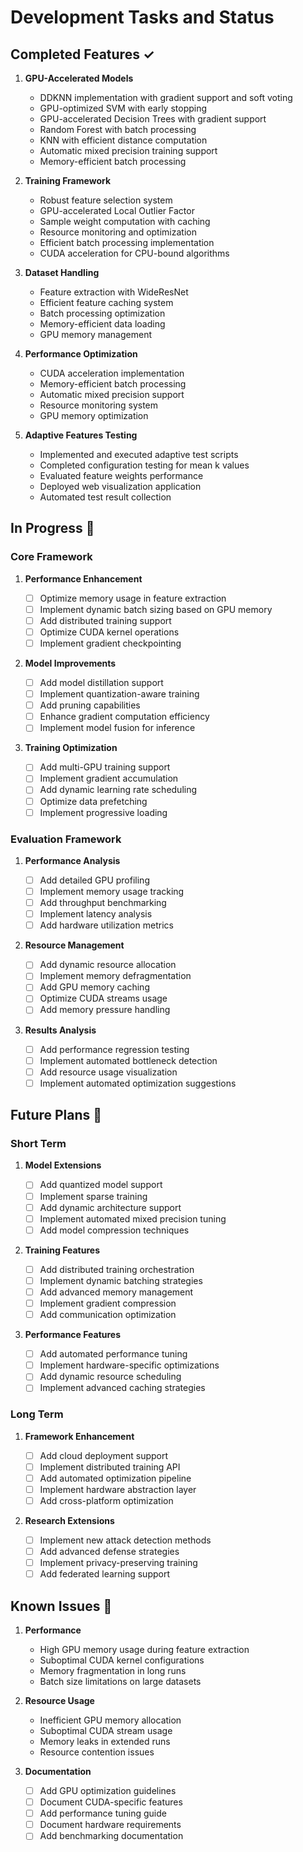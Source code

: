 # Development Tasks and Status

## Completed Features ✓

1. **GPU-Accelerated Models**

   - DDKNN implementation with gradient support and soft voting
   - GPU-optimized SVM with early stopping
   - GPU-accelerated Decision Trees with gradient support
   - Random Forest with batch processing
   - KNN with efficient distance computation
   - Automatic mixed precision training support
   - Memory-efficient batch processing

2. **Training Framework**

   - Robust feature selection system
   - GPU-accelerated Local Outlier Factor
   - Sample weight computation with caching
   - Resource monitoring and optimization
   - Efficient batch processing implementation
   - CUDA acceleration for CPU-bound algorithms

3. **Dataset Handling**

   - Feature extraction with WideResNet
   - Efficient feature caching system
   - Batch processing optimization
   - Memory-efficient data loading
   - GPU memory management

4. **Performance Optimization**

   - CUDA acceleration implementation
   - Memory-efficient batch processing
   - Automatic mixed precision support
   - Resource monitoring system
   - GPU memory optimization

5. **Adaptive Features Testing**
   - Implemented and executed adaptive test scripts
   - Completed configuration testing for mean k values
   - Evaluated feature weights performance
   - Deployed web visualization application
   - Automated test result collection

## In Progress 🔄

### Core Framework

1. **Performance Enhancement**

   - [ ] Optimize memory usage in feature extraction
   - [ ] Implement dynamic batch sizing based on GPU memory
   - [ ] Add distributed training support
   - [ ] Optimize CUDA kernel operations
   - [ ] Implement gradient checkpointing

2. **Model Improvements**

   - [ ] Add model distillation support
   - [ ] Implement quantization-aware training
   - [ ] Add pruning capabilities
   - [ ] Enhance gradient computation efficiency
   - [ ] Implement model fusion for inference

3. **Training Optimization**
   - [ ] Add multi-GPU training support
   - [ ] Implement gradient accumulation
   - [ ] Add dynamic learning rate scheduling
   - [ ] Optimize data prefetching
   - [ ] Implement progressive loading

### Evaluation Framework

1. **Performance Analysis**

   - [ ] Add detailed GPU profiling
   - [ ] Implement memory usage tracking
   - [ ] Add throughput benchmarking
   - [ ] Implement latency analysis
   - [ ] Add hardware utilization metrics

2. **Resource Management**

   - [ ] Add dynamic resource allocation
   - [ ] Implement memory defragmentation
   - [ ] Add GPU memory caching
   - [ ] Optimize CUDA streams usage
   - [ ] Add memory pressure handling

3. **Results Analysis**
   - [ ] Add performance regression testing
   - [ ] Implement automated bottleneck detection
   - [ ] Add resource usage visualization
   - [ ] Implement automated optimization suggestions

## Future Plans 🎯

### Short Term

1. **Model Extensions**

   - [ ] Add quantized model support
   - [ ] Implement sparse training
   - [ ] Add dynamic architecture support
   - [ ] Implement automated mixed precision tuning
   - [ ] Add model compression techniques

2. **Training Features**

   - [ ] Add distributed training orchestration
   - [ ] Implement dynamic batching strategies
   - [ ] Add advanced memory management
   - [ ] Implement gradient compression
   - [ ] Add communication optimization

3. **Performance Features**
   - [ ] Add automated performance tuning
   - [ ] Implement hardware-specific optimizations
   - [ ] Add dynamic resource scheduling
   - [ ] Implement advanced caching strategies

### Long Term

1. **Framework Enhancement**

   - [ ] Add cloud deployment support
   - [ ] Implement distributed training API
   - [ ] Add automated optimization pipeline
   - [ ] Implement hardware abstraction layer
   - [ ] Add cross-platform optimization

2. **Research Extensions**
   - [ ] Implement new attack detection methods
   - [ ] Add advanced defense strategies
   - [ ] Implement privacy-preserving training
   - [ ] Add federated learning support

## Known Issues 🐛

1. **Performance**

   - High GPU memory usage during feature extraction
   - Suboptimal CUDA kernel configurations
   - Memory fragmentation in long runs
   - Batch size limitations on large datasets

2. **Resource Usage**

   - Inefficient GPU memory allocation
   - Suboptimal CUDA stream usage
   - Memory leaks in extended runs
   - Resource contention issues

3. **Documentation**
   - [ ] Add GPU optimization guidelines
   - [ ] Document CUDA-specific features
   - [ ] Add performance tuning guide
   - [ ] Document hardware requirements
   - [ ] Add benchmarking documentation
